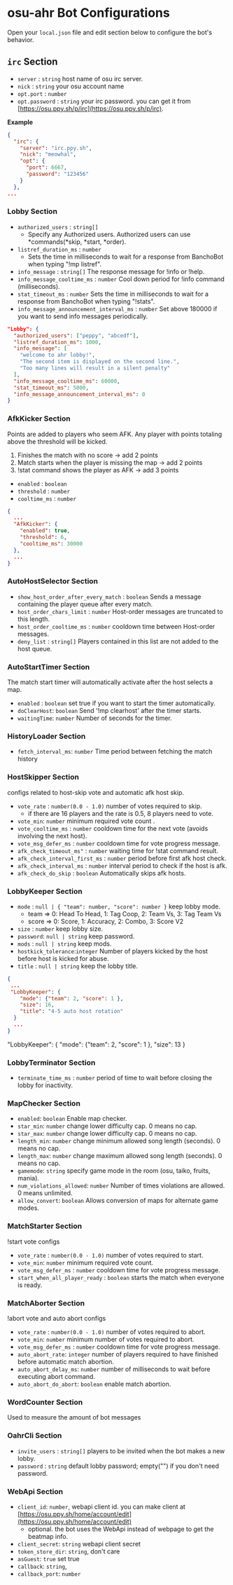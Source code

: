 # osu-ahr Bot Configurations

Open your `local.json` file and edit section below to configure the bot's behavior.

## `irc` Section

- `server` : `string` host name of osu irc server.
- `nick` : `string` your osu account name
- `opt.port` : `number` 
- `opt.password` : `string` your irc password. you can get it from [https://osu.ppy.sh/p/irc](https://osu.ppy.sh/p/irc).

**Example**

```json
{
  "irc": {
    "server": "irc.ppy.sh",
    "nick": "meowhal",
    "opt": {
      "port": 6667,
      "password": "123456"
    }
  },
...
```

### Lobby Section
- `authorized_users` : `string[]`
  - Specify any Authorized users. Authorized users can use *commands(*skip, *start, *order).
- `listref_duration_ms` : `number`
  - Sets the time in milliseconds to wait for a response from BanchoBot when typing "!mp listref".
- `info_message` : `string[]` The response message for !info or !help.
- `info_message_cooltime_ms` : `number` Cool down period for !info command (milliseconds).
- `stat_timeout_ms` : `number` Sets the time in milliseconds to wait for a response from BanchoBot when typing "!stats".
- `info_message_announcement_interval_ms` : `number` Set above 180000 if you want to send info messages periodically.
```json
"Lobby": {
  "authorized_users": ["peppy", "abcedf"], 
  "listref_duration_ms": 1000,
  "info_message": [
    "welcome to ahr lobby!",
    "The second item is displayed on the second line.",
    "Too many lines will result in a silent penalty"
  ],
  "info_message_cooltime_ms": 60000,
  "stat_timeout_ms": 5000,
  "info_message_announcement_interval_ms": 0
}
```
### AfkKicker Section
Points are added to players who seem AFK. Any player with points totaling above the threshold will be kicked.
1. Finishes the match with no score -> add 2 points
2. Match starts when the player is missing the map -> add 2 points
3. !stat command shows the player as AFK -> add 3 points

- `enabled` : `boolean` 
- `threshold` : `number` 
- `cooltime_ms` : `number`
```json
{
  ...
  "AfkKicker": {
    "enabled": true,
    "threshold": 6,
    "cooltime_ms": 30000
  },
  ...
}
```
### AutoHostSelector Section 
- `show_host_order_after_every_match` : `boolean` Sends a message containing the player queue after every match.
- `host_order_chars_limit` : `number` Host-order messages are truncated to this length.
- `host_order_cooltime_ms` : `number` cooldown time between Host-order messages.
- `deny_list` : `string[]` Players contained in this list are not added to the host queue.
### AutoStartTimer Section
The match start timer will automatically activate after the host selects a map.
- `enabled` : `boolean` set true if you want to start the timer automatically.
- `doClearHost`: `boolean` Send '!mp clearhost' after the timer starts.
- `waitingTime`: `number` Number of seconds for the timer.
### HistoryLoader Section
- `fetch_interval_ms`: `number` Time period between fetching the match history
### HostSkipper Section
configs related to host-skip vote and automatic afk host skip.
- `vote_rate` : `number(0.0 - 1.0)` number of votes required to skip.
  - if there are 16 players and the rate is 0.5, 8 players need to vote.
- `vote_min`: `number` minimum required vote count .
- `vote_cooltime_ms` : `number` cooldown time for the next vote (avoids involving the next host).
- `vote_msg_defer_ms` : `number` cooldown time for vote progress message.
- `afk_check_timeout_ms"` : `number` waiting time for !stat command result.
- `afk_check_interval_first_ms` : `number` period before first afk host check.
- `afk_check_interval_ms` : `number` interval period to check if the host is afk.
- `afk_check_do_skip` : `boolean` Automatically skips afk hosts.
### LobbyKeeper Section
- `mode` : `null | { "team": number, "score": number }` keep lobby mode.
  - team  => 0: Head To Head, 1: Tag Coop, 2: Team Vs, 3: Tag Team Vs
  - score => 0: Score, 1: Accuracy, 2: Combo, 3: Score V2
- `size` : `number` keep lobby size.
- `password`: `null | string` keep password.
- `mods` : `null | string` keep mods.
- `hostkick_tolerance`:`integer` Number of players kicked by the host before host is kicked for abuse.
- `title` : `null | string` keep the lobby title.
```json
{
 ...
 "LobbyKeeper": {
    "mode": {"team": 2, "score": 1 },
    "size": 16,
    "title": "4-5 auto host rotation"
  }
  ...
}
```
"LobbyKeeper": {
        "mode": {"team": 2, "score": 1 },
        "size": 13
    }
### LobbyTerminator Section
- `terminate_time_ms` : `number` period of time to wait before closing the lobby for inactivity.
### MapChecker Section
- `enabled`: `boolean` Enable map checker.
- `star_min`: `number` change lower difficulty cap. 0 means no cap.
- `star_max`: `number` change lower difficulty cap. 0 means no cap.
- `length_min`: `number` change minimum allowed song length (seconds). 0 means no cap.
- `length_max`: `number` change maximum allowed song length (seconds). 0 means no cap.
- `gamemode`: `string` specify game mode in the room (osu, taiko, fruits, mania).
- `num_violations_allowed`: `number` Number of times violations are allowed.  0 means unlimited.
- `allow_convert`: `boolean` Allows conversion of maps for alternate game modes.
### MatchStarter Section
!start vote configs
- `vote_rate` : `number(0.0 - 1.0)` number of votes required to start.
- `vote_min`: `number` minimum required vote count.
- `vote_msg_defer_ms` : `number` cooldown time for vote progress message.
- `start_when_all_player_ready` : `boolean` starts the match when everyone is ready.
### MatchAborter Section
!abort vote and auto abort configs
- `vote_rate` : `number(0.0 - 1.0)` number of votes required to abort.
- `vote_min`: `number` minimum number of votes required to abort.
- `vote_msg_defer_ms` : `number` cooldown time for vote progress message.
- `auto_abort_rate`: `integer` number of players required to have finished before automatic match abortion.
- `auto_abort_delay_ms`: `number` number of milliseconds to wait before executing abort command.
- `auto_abort_do_abort`: `boolean` enable match abortion.
### WordCounter Section
Used to measure the amount of bot messages 
### OahrCli Section 
- `invite_users` : `string[]` players to be invited when the bot makes a new lobby.
- `password` : `string` default lobby password; empty("") if you don't need password.
### WebApi Section
- `client_id`: `number`, webapi client id. you can make client at [https://osu.ppy.sh/home/account/edit](https://osu.ppy.sh/home/account/edit)
  - optional. the bot uses the WebApi instead of webpage to get the beatmap info.
- `client_secret`: `string` webapi client secret
- `token_store_dir`: `string`, don't care
- `asGuest`: `true` set true
- `callback`: `string`,
- `callback_port`: `number`